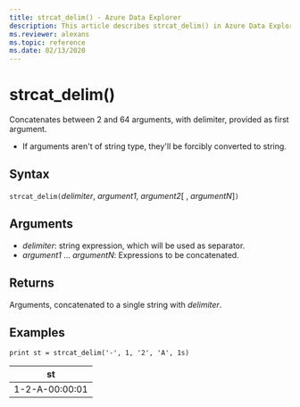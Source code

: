 ```yaml
---
title: strcat_delim() - Azure Data Explorer
description: This article describes strcat_delim() in Azure Data Explorer.
ms.reviewer: alexans
ms.topic: reference
ms.date: 02/13/2020
---
```

# strcat_delim()

Concatenates between 2 and 64 arguments, with delimiter, provided as first argument.

 * If arguments aren't of string type, they'll be forcibly converted to string.

## Syntax

`strcat_delim(`*delimiter*, *argument1*, *argument2*[ , *argumentN*]`)`

## Arguments

* *delimiter*: string expression, which will be used as separator.
* *argument1* ... *argumentN*: Expressions to be concatenated.

## Returns

Arguments, concatenated to a single string with *delimiter*.

## Examples

```kusto
print st = strcat_delim('-', 1, '2', 'A', 1s)

```

|st|
|---|
|1-2-A-00:00:01|
